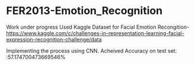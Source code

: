 # FER2013-Emotion_Recognition

Work under progress
Used Kaggle Dataset for Facial Emotion Recongition- 
https://www.kaggle.com/c/challenges-in-representation-learning-facial-expression-recognition-challenge/data

Implementing the process using CNN.
Acheived Accuracy on test set: :57.174700473669546%
